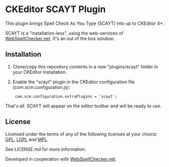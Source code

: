 CKEditor SCAYT Plugin
=====================

This plugin brings Spell Check As You Type (SCAYT) into up to CKEditor 4+.

SCAYT is a "installation-less", using the web-services of [WebSpellChecker.net](http://www.webspellchecker.net/). It's an out of the box solution.

Installation
------------

1. Clone/copy this repository contents in a new "plugins/scayt" folder in your CKEditor installation.
2. Enable the "scayt" plugin in the CKEditor configuration file (com.scm.configuration.js):

        com.scm.configuration.extraPlugins = 'scayt';

That's all. SCAYT will appear on the editor toolbar and will be ready to use.

License
-------

Licensed under the terms of any of the following licenses at your choice: [GPL](http://www.gnu.org/licenses/gpl.html), [LGPL](http://www.gnu.org/licenses/lgpl.html) and [MPL](http://www.mozilla.org/MPL/MPL-1.1.html).

See LICENSE.md for more information.

Developed in cooperation with [WebSpellChecker.net](http://www.webspellchecker.net/).
